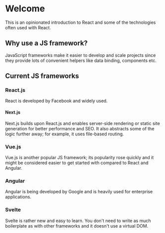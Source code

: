 # Welcome

This is an opinionated introduction to React and some of the technologies often used with React.

## Why use a JS framework?

JavaScript frameworks make it easier to develop and scale projects since they provide lots of
convenient helpers like data binding, components etc.

## Current JS frameworks

### React.js

React is developed by Facebook and widely used.

#### Next.js

Next.js builds upon React.js and enables server-side rendering or static site generation for better
performance and SEO.
It also abstracts some of the logic further away; for example, it uses file-based routing.

### Vue.js

Vue.js is another popular JS framework; its popularity rose quickly and it might be considered
easier to get started with compared to React and Angular.

### Angular

Angular is being developed by Google and is heavily used for enterprise applications.

### Svelte

Svelte is rather new and easy to learn. You don't need to write as much boilerplate as with other
frameworks and it doesn't use a virtual DOM.
